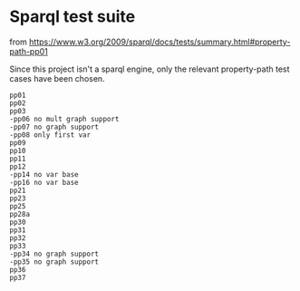 # Sparql test suite

from https://www.w3.org/2009/sparql/docs/tests/summary.html#property-path-pp01

Since this project isn't a sparql engine, only the relevant property-path test cases have been chosen.

```
pp01
pp02
pp03
-pp06 no mult graph support
-pp07 no graph support
-pp08 only first var
pp09
pp10
pp11
pp12
-pp14 no var base
-pp16 no var base
pp21
pp23
pp25
pp28a
pp30
pp31
pp32
pp33
-pp34 no graph support
-pp35 no graph support
pp36
pp37
```
